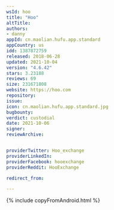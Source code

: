 ```yaml
---
wsId: hoo
title: "Hoo"
altTitle: 
authors:
- danny
appId: cn.maolian.hufu.app.standard
appCountry: us
idd: 1387872759
released: 2018-06-28
updated: 2021-10-04
version: "4.6.42"
stars: 3.23188
reviews: 69
size: 231671808
website: https://hoo.com
repository: 
issue: 
icon: cn.maolian.hufu.app.standard.jpg
bugbounty: 
verdict: custodial
date: 2021-10-06
signer: 
reviewArchive:


providerTwitter: Hoo_exchange
providerLinkedIn: 
providerFacebook: hooexchange
providerReddit: HooExchange 

redirect_from:

---
```



{% include copyFromAndroid.html %}
